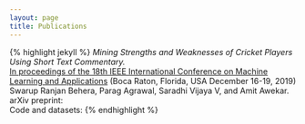 ```yaml
---
layout: page
title: Publications
---
```

{% highlight jekyll %}
_Mining Strengths and Weaknesses of Cricket Players Using Short Text Commentary._    
[In proceedings of the 18th IEEE International Conference on Machine Learning and Applications](https://www.icmla-conference.org/icmla19/) (Boca Raton, Florida, USA December 16-19, 2019)  
Swarup Ranjan Behera, Parag Agrawal, Saradhi Vijaya V, and Amit Awekar.  
arXiv preprint:  
Code and datasets:
{% endhighlight %}
